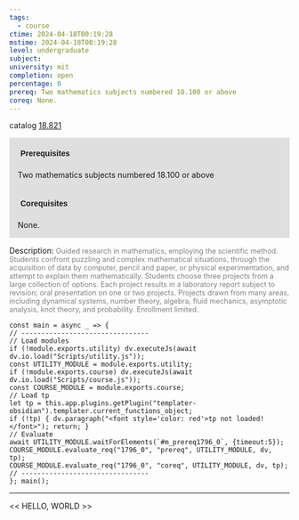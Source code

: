 ```yaml
---
tags:
  - course
ctime: 2024-04-18T00:19:28
mstime: 2024-04-18T00:19:28
level: undergraduate
subject: 
university: mit
completion: open
percentage: 0
prereq: Two mathematics subjects numbered 18.100 or above
coreq: None.
---
```


catalog [18.821](http://student.mit.edu/catalog/m18b.html#18.821)

<span style="display: block; padding: 15px; background-color: rgb(100, 100, 100, 0.2);"><font id="m_prereq1796_0" style="display: block; font-family: Arial, sans-serif; font-weight: bold; padding: 5px">Prerequisites</font><br><span id="prereq1796_0">Two mathematics subjects numbered 18.100 or above</span></span>
<span style="display: block; padding: 15px; background-color: rgb(100, 100, 100, 0.2);"><font id="m_coreq1796_0" style="display: block; font-family: Arial, sans-serif; font-weight: bold; padding: 5px">Corequisites</font><br><span id="coreq1796_0">None.</span></span>

<font style="">Description:</font>
<font style="color: grey; font-size: 0.8rem;">Guided research in mathematics, employing the scientific method. Students confront puzzling and complex mathematical situations, through the acquisition of data by computer, pencil and paper, or physical experimentation, and attempt to explain them mathematically. Students choose three projects from a large collection of options. Each project results in a laboratory report subject to revision; oral presentation on one or two projects. Projects drawn from many areas, including dynamical systems, number theory, algebra, fluid mechanics, asymptotic analysis, knot theory, and probability. Enrollment limited.</font>

```dataviewjs
const main = async _ => {
// --------------------------------
// Load modules
if (!module.exports.utility) dv.executeJs(await dv.io.load("Scripts/utility.js"));
const UTILITY_MODULE = module.exports.utility;
if (!module.exports.course) dv.executeJs(await dv.io.load("Scripts/course.js"));
const COURSE_MODULE = module.exports.course;
// Load tp
let tp = this.app.plugins.getPlugin("templater-obsidian").templater.current_functions_object;
if (!tp) { dv.paragraph("<font style='color: red'>tp not loaded!</font>"); return; }
// Evaluate
await UTILITY_MODULE.waitForElements(`#m_prereq1796_0`, {timeout:5});
COURSE_MODULE.evaluate_req("1796_0", "prereq", UTILITY_MODULE, dv, tp);
COURSE_MODULE.evaluate_req("1796_0", "coreq", UTILITY_MODULE, dv, tp);
// --------------------------------
}; main();
```

---

<< HELLO, WORLD >>
